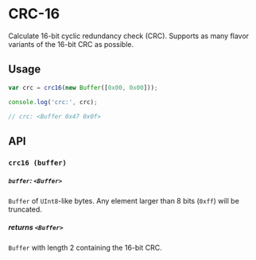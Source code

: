 # CRC-16

Calculate 16-bit cyclic redundancy check (CRC). Supports as many flavor variants of  the 16-bit CRC as possible.

## Usage

```javascript
var crc = crc16(new Buffer([0x00, 0x00]));

console.log('crc:', crc);

// crc: <Buffer 0x47 0x0f>
```

## API

### `crc16 (buffer)`

##### `buffer`: *`<Buffer>`*
`Buffer` of `UInt8`-like bytes. Any element larger than 8 bits (`0xff`) will be truncated.

##### returns `<Buffer>`
`Buffer` with length 2 containing the 16-bit CRC.